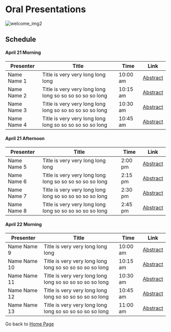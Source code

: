 # Oral Presentations

![welcome_img2](http://geoscience.wisc.edu/geoscience/wp-content/uploads/sites/2/2020/12/9B3714ED-45A7-4B4A-B95D-71BE392DB8B7-1-1600x500.jpeg)

## Schedule

#### April 21 Morning

| Presenter   | Title       | Time  | Link |
| ----------- | ----------- |-------|------|
| Name Name 1     | Title is very very long long long | 10:00 am | [Abstract](https://wisc-geo-symposium21.github.io/pages/oral/name1)|
| Name Name 2  | Title is very very long long long so so so so so so long | 10:15 am | [Abstract](https://wisc-geo-symposium21.github.io/pages/oral/name2)|
| Name Name 3  | Title is very very long long long so so so so so so long | 10:30 am | [Abstract](https://wisc-geo-symposium21.github.io/pages/oral/name3)|
| Name Name 4  | Title is very very long long long so so so so so so long | 10:45 am | [Abstract](https://wisc-geo-symposium21.github.io/pages/oral/name4)|

#### April 21 Afternoon

| Presenter   | Title       | Time  | Link |
| ----------- | ----------- |-------|------|
| Name Name 5   | Title is very very long long long | 2:00 pm | [Abstract](https://wisc-geo-symposium21.github.io/pages/oral/name5)|
| Name Name 6  | Title is very very long long long so so so so so so long | 2:15 pm | [Abstract](https://wisc-geo-symposium21.github.io/pages/oral/name6)|
| Name Name 7  | Title is very very long long long so so so so so so long | 2:30 pm | [Abstract](https://wisc-geo-symposium21.github.io/pages/oral/name7)|
| Name Name 8  | Title is very very long long long so so so so so so long | 2:45 pm | [Abstract](https://wisc-geo-symposium21.github.io/pages/oral/name8)|

#### April 22 Morning

| Presenter   | Title       | Time  | Link |
| ----------- | ----------- |-------|------|
| Name Name 9   | Title is very very long long long | 10:00 am | [Abstract](https://wisc-geo-symposium21.github.io/pages/oral/name9)|
| Name Name 10  | Title is very very long long long so so so so so so long | 10:15 am | [Abstract](https://wisc-geo-symposium21.github.io/pages/oral/name10)|
| Name Name 11  | Title is very very long long long so so so so so so long | 10:30 am | [Abstract](https://wisc-geo-symposium21.github.io/pages/oral/name11)|
| Name Name 12  | Title is very very long long long so so so so so so long | 10:45 am | [Abstract](https://wisc-geo-symposium21.github.io/pages/oral/name12)|
| Name Name 13  | Title is very very long long long so so so so so so long | 11:00 am | [Abstract](https://wisc-geo-symposium21.github.io/pages/oral/name13)|


Go back to [Home Page](https://wisc-geo-symposium21.github.io)
